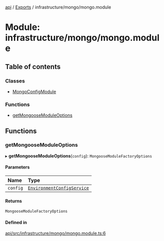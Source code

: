 [api](../README.md) / [Exports](../modules.md) / infrastructure/mongo/mongo.module

# Module: infrastructure/mongo/mongo.module

## Table of contents

### Classes

- [MongoConfigModule](../classes/infrastructure_mongo_mongo_module.MongoConfigModule.md)

### Functions

- [getMongooseModuleOptions](infrastructure_mongo_mongo_module.md#getmongoosemoduleoptions)

## Functions

### getMongooseModuleOptions

▸ **getMongooseModuleOptions**(`config`): `MongooseModuleFactoryOptions`

#### Parameters

| Name     | Type                                                                                                                              |
| :------- | :-------------------------------------------------------------------------------------------------------------------------------- |
| `config` | [`EnvironmentConfigService`](../classes/infrastructure_config_environment_environment_config_service.EnvironmentConfigService.md) |

#### Returns

`MongooseModuleFactoryOptions`

#### Defined in

[api/src/infrastructure/mongo/mongo.module.ts:6](https://github.com/No-Country/c16-58-t-typescript/blob/d2fd85f/api/src/infrastructure/mongo/mongo.module.ts#L6)

